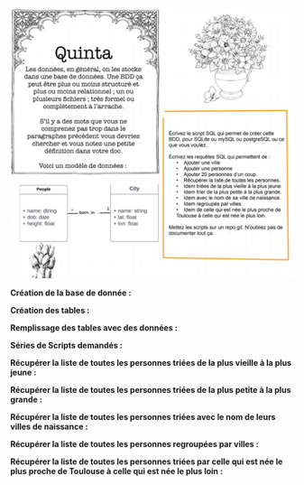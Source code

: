 ![quinta exericse](quinta.png)

**Création de la base de donnée :**

**Création des tables :** 

**Remplissage des tables avec des données :** 

**Séries de Scripts demandés :** 

**Récupérer la liste de toutes les personnes triées de la plus vieille à la plus jeune :** 

**Récupérer la liste de toutes les personnes triées de la plus petite à la plus grande :** 

**Récupérer la liste de toutes les personnes triées avec le nom de leurs villes de naissance :**

**Récupérer la liste de toutes les personnes regroupées par villes :**

**Récupérer la liste de toutes les personnes triées par celle qui est née le plus proche de Toulouse à celle qui est née le plus loin :**

